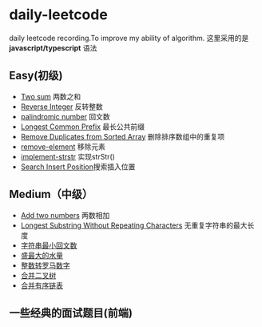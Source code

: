 # daily-leetcode

daily leetcode recording.To improve my ability of algorithm. 这里采用的是 **javascript/typescript** 语法

## Easy(初级)

* [Two sum](https://github.com/huangyuanzhen/daily-leetcode/issues/1) 两数之和
* [Reverse Integer](https://github.com/huangyuanzhen/daily-leetcode/issues/4) 反转整数
* [palindromic number](https://github.com/huangyuanzhen/daily-leetcode/issues/5) 回文数
* [Longest Common Prefix](https://github.com/huangyuanzhen/daily-leetcode/issues/6) 最长公共前缀
* [Remove Duplicates from Sorted Array](https://github.com/huangyuanzhen/daily-leetcode/issues/7) 删除排序数组中的重复项
* [remove-element](https://github.com/huangyuanzhen/daily-leetcode/issues/8) 移除元素
* [implement-strstr](https://github.com/huangyuanzhen/daily-leetcode/issues/9) 实现strStr()
* [Search Insert Position](https://github.com/huangyuanzhen/daily-leetcode-algorithm/issues/10)搜索插入位置

## Medium（中级）

* [Add two numbers](https://github.com/huangyuanzhen/daily-leetcode/issues/2) 两数相加
* [Longest Substring Without Repeating Characters](https://github.com/huangyuanzhen/daily-leetcode/issues/3) 无重复字符串的最大长度
* [字符串最小回文数](https://github.com/huangyuanzhen/leetcode-algorithm/issues/12)
* [盛最大的水量](https://github.com/huangyuanzhen/leetcode-algorithm/issues/13)
* [整数转罗马数字](https://github.com/huangyuanzhen/leetcode-algorithm/issues/14)
* [合并二叉树](https://github.com/huangyuanzhen/leetcode-algorithm/issues/15)
* [合并有序链表](https://github.com/huangyuanzhen/leetcode-algorithm/issues/16)


## 一些经典的面试题目(前端)
